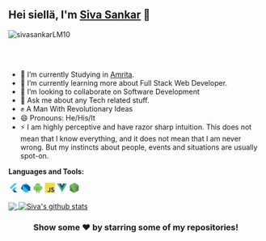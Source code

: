 ## Hei siellä, I'm [Siva Sankar](https://github.com/sivasankarLM10) 👋

<p align="left"> <img src="https://komarev.com/ghpvc/?username=sivasankarLM10&label=Views&color=blue&style=plastic" alt="sivasankarLM10" /> </p>
<link rel="stylesheet" href="https://cdnjs.cloudflare.com/ajax/libs/font-awesome/4.7.0/css/font-awesome.min.css">   
<a href="#" class="fa fa-facebook"> </a>   
<a href="#" class="fa fa-twitter"> </a>   
<a href="#" class="fa fa-pinterest"> </a>   
<a href="#" class="fa fa-linkedin"> </a>   
<a href="#" class="fa fa-instagram"> </a>    
<a href="#" class="fa fa-youtube"> </a>   
<a href="#" class="fa fa-google"> </a>  
<a href="#" class="fa fa-snapchat-ghost"> </a>  

<br/>
<br/>



- 🔭 I’m currently Studying in [Amrita](https://www.amrita.edu/).
- 🌱 I’m currently learning more about Full Stack Web Developer.
- 👯 I’m looking to collaborate on Software Development
- 💬 Ask me about any Tech related stuff.
- ✊ A Man With Revolutionary Ideas
- 😄 Pronouns: He/His/It
- ⚡ I am highly perceptive and have razor sharp intuition. This does not mean that I know everything, and it does not mean that I am never wrong. But my instincts about people, events and situations are usually spot-on.

**Languages and Tools:**  

<code><img height="20" src="https://raw.githubusercontent.com/github/explore/80688e429a7d4ef2fca1e82350fe8e3517d3494d/topics/flutter/flutter.png"></code>
<code><img height="20" src="https://raw.githubusercontent.com/github/explore/80688e429a7d4ef2fca1e82350fe8e3517d3494d/topics/dart/dart.png"></code>
<code><img height="20" src="https://raw.githubusercontent.com/github/explore/80688e429a7d4ef2fca1e82350fe8e3517d3494d/topics/android/android.png"></code>
<code><img height="20" src="https://raw.githubusercontent.com/github/explore/80688e429a7d4ef2fca1e82350fe8e3517d3494d/topics/javascript/javascript.png"></code>
<code><img height="20" src="https://raw.githubusercontent.com/github/explore/80688e429a7d4ef2fca1e82350fe8e3517d3494d/topics/vue/vue.png"></code>
<code><img height="20" src="https://raw.githubusercontent.com/github/explore/80688e429a7d4ef2fca1e82350fe8e3517d3494d/topics/nodejs/nodejs.png"></code>    

<a href="https://github.com/sivasankarLM10">
  <img align="center" src="https://github-readme-stats.vercel.app/api/top-langs/?username=sivasankarLM10&theme=light&hide_langs_below=1" />
</a>
<a href="https://github.com/sivasankarLM10">
 <img align="center" src="https://github-readme-stats.vercel.app/api?username=sivasankarLM10&show_icons=true&theme=light&line_height=27" alt="Siva's github stats"/>
</a>
<div align="center">
  
### Show some ❤️ by starring some of my repositories!
  
</div>
